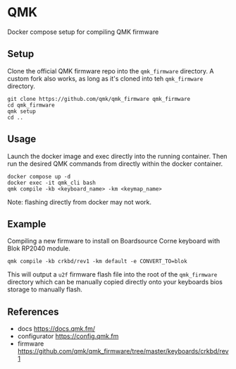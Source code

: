 # QMK

Docker compose setup for compiling QMK firmware

## Setup

Clone the official QMK firmware repo into the `qmk_firmware` directory.
A custom fork also works, as long as it's cloned into teh `qmk_firmware` directory.

```
git clone https://github.com/qmk/qmk_firmware qmk_firmware
cd qmk_firmware
qmk setup
cd ..
```

## Usage

Launch the docker image and exec directly into the running container.
Then run the desired QMK commands from directly within the docker container.

```
docker compose up -d
docker exec -it qmk_cli bash
qmk compile -kb <keyboard_name> -km <keymap_name>
```

Note: flashing directly from docker may not work.

## Example

Compiling a new firmware to install on Boardsource Corne keyboard with Blok RP2040 module.

```
qmk compile -kb crkbd/rev1 -km default -e CONVERT_TO=blok
```

This will output a `u2f` firmware flash file into the root of the `qmk_firmware` directory which
can be manually copied directly onto your keyboards bios storage to manually flash.

## References

 - docs https://docs.qmk.fm/
 - configurator https://config.qmk.fm
 - firmware https://github.com/qmk/qmk_firmware/tree/master/keyboards/crkbd/rev1
